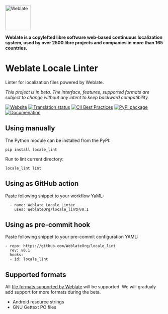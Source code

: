 <a href="https://weblate.org/"><img alt="Weblate" src="https://s.weblate.org/cdn/Logo-Darktext-borders.png" height="80px" /></a>

**Weblate is a copylefted libre software web-based continuous localization system,
used by over 2500 libre projects and companies in more than 165 countries.**

# Weblate Locale Linter

Linter for localization files powered by Weblate.

_This project is in beta. The interface, features, supported formats are subject to change without any intent to keep backward compatibility._

[![Website](https://img.shields.io/badge/website-weblate.org-blue.svg)](https://weblate.org/)
[![Translation status](https://hosted.weblate.org/widgets/weblate/-/svg-badge.svg)](https://hosted.weblate.org/engage/weblate/?utm_source=widget)
[![CII Best Practices](https://bestpractices.coreinfrastructure.org/projects/552/badge)](https://bestpractices.coreinfrastructure.org/projects/552)
[![PyPI package](https://img.shields.io/pypi/v/locale_lint.svg)](https://pypi.org/project/locale_lint/)
[![Documenation](https://readthedocs.org/projects/weblate/badge/)](https://docs.weblate.org/en/latest/locale_lint.html)

## Using manually

The Python module can be installed from the PyPI:

    pip install locale_lint

Run to lint current directory:

    locale_lint lint

## Using as GitHub action

Paste following snippet to your workflow YaML:

      - name: Weblate Locale Linter
        uses: WeblateOrg/locale_lint@v0.1

## Using as pre-commit hook

Paste following snippet to your pre-commit configuration YAML:

    - repo: https://github.com/WeblateOrg/locale_lint
      rev: v0.1
      hooks:
      - id: locale_lint

## Supported formats

All [file formats supported by
Weblate](https://docs.weblate.org/en/latest/formats.html) will be supported. We will gradualy add support for more formats during the beta.

- Android resource strings
- GNU Gettext PO files
